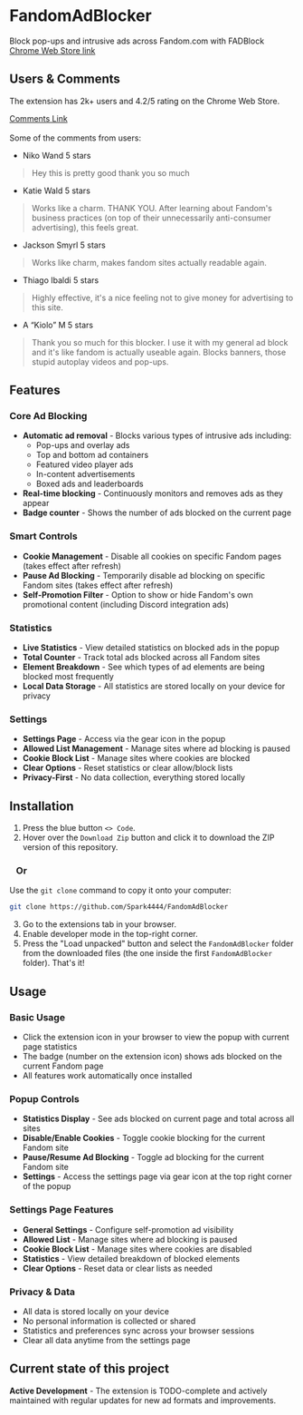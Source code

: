# FandomAdBlocker
Block pop-ups and intrusive ads across Fandom.com with FADBlock  
[Chrome Web Store link](https://chromewebstore.google.com/detail/fadblock-%E2%80%94-block-ads-acro/lmbjbgfkcnbgkmolfnhhblgnhkmjkead)

## Users & Comments
The extension has 2k+ users and 4.2/5 rating on the Chrome Web Store.

[Comments Link](https://chromewebstore.google.com/detail/fadblock-%E2%80%94-block-ads-acro/lmbjbgfkcnbgkmolfnhhblgnhkmjkead/reviews?hl=uk)
<br><br>
Some of the comments from users:

- Niko Wand 5 stars
> Hey this is pretty good thank you so much

- Katie Wald 5 stars
> Works like a charm. THANK YOU. After learning about Fandom's business practices (on top of their unnecessarily anti-consumer advertising), this feels great.

- Jackson Smyrl 5 stars
> Works like charm, makes fandom sites actually readable again.

- Thiago Ibaldi 5 stars
> Highly effective, it's a nice feeling not to give money for advertising to this site.

- A “Kiolo” M 5 stars
> Thank you so much for this blocker. I use it with my general ad block and it's like fandom is actually useable again. Blocks banners, those stupid autoplay videos and pop-ups.

## Features

### Core Ad Blocking
* **Automatic ad removal** - Blocks various types of intrusive ads including:
  - Pop-ups and overlay ads
  - Top and bottom ad containers
  - Featured video player ads
  - In-content advertisements
  - Boxed ads and leaderboards
* **Real-time blocking** - Continuously monitors and removes ads as they appear
* **Badge counter** - Shows the number of ads blocked on the current page

### Smart Controls
* **Cookie Management** - Disable all cookies on specific Fandom pages (takes effect after refresh)
* **Pause Ad Blocking** - Temporarily disable ad blocking on specific Fandom sites (takes effect after refresh)
* **Self-Promotion Filter** - Option to show or hide Fandom's own promotional content (including Discord integration ads)

### Statistics
* **Live Statistics** - View detailed statistics on blocked ads in the popup
* **Total Counter** - Track total ads blocked across all Fandom sites
* **Element Breakdown** - See which types of ad elements are being blocked most frequently
* **Local Data Storage** - All statistics are stored locally on your device for privacy

### Settings
* **Settings Page** - Access via the gear icon in the popup
* **Allowed List Management** - Manage sites where ad blocking is paused
* **Cookie Block List** - Manage sites where cookies are blocked
* **Clear Options** - Reset statistics or clear allow/block lists
* **Privacy-First** - No data collection, everything stored locally

## Installation

1. Press the blue button `<> Code`.
2. Hover over the `Download Zip` button and click it to download the ZIP version of this repository.

### &nbsp;&nbsp;&nbsp;Or

Use the `git clone` command to copy it onto your computer:
```bash
git clone https://github.com/Spark4444/FandomAdBlocker
```
3. Go to the extensions tab in your browser.
4. Enable developer mode in the top-right corner.
5. Press the "Load unpacked" button and select the `FandomAdBlocker` folder from the downloaded files (the one inside the first `FandomAdBlocker` folder). That's it!

## Usage

### Basic Usage
* Click the extension icon in your browser to view the popup with current page statistics
* The badge (number on the extension icon) shows ads blocked on the current Fandom page
* All features work automatically once installed

### Popup Controls
* **Statistics Display** - See ads blocked on current page and total across all sites
* **Disable/Enable Cookies** - Toggle cookie blocking for the current Fandom site
* **Pause/Resume Ad Blocking** - Toggle ad blocking for the current Fandom site
* **Settings** - Access the settings page via gear icon at the top right corner of the popup

### Settings Page Features
* **General Settings** - Configure self-promotion ad visibility
* **Allowed List** - Manage sites where ad blocking is paused
* **Cookie Block List** - Manage sites where cookies are disabled
* **Statistics** - View detailed breakdown of blocked elements
* **Clear Options** - Reset data or clear lists as needed

### Privacy & Data
* All data is stored locally on your device
* No personal information is collected or shared
* Statistics and preferences sync across your browser sessions
* Clear all data anytime from the settings page

## Current state of this project
**Active Development** - The extension is TODO-complete and actively maintained with regular updates for new ad formats and improvements.